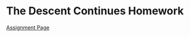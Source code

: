 # The Descent Continues Homework

[Assignment Page](https://canvas.uw.edu/courses/1817334/assignments/10385643)
